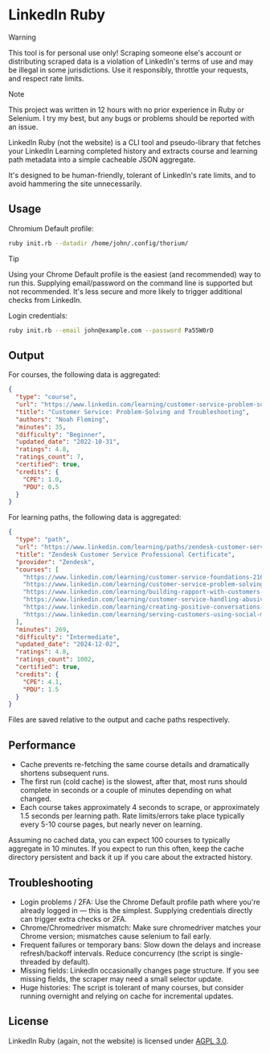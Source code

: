 # LinkedIn Ruby

> [!WARNING]
> This tool is for personal use only! Scraping someone else's account or distributing scraped data is a violation of LinkedIn's terms of use and may be illegal in some jurisdictions. Use it responsibly, throttle your requests, and respect rate limits.

> [!NOTE]
> This project was written in 12 hours with no prior experience in Ruby or Selenium. I try my best, but any bugs or problems should be reported with an issue.

LinkedIn Ruby (not the website) is a CLI tool and pseudo-library that fetches your LinkedIn Learning completed history and extracts course and learning path metadata into a simple cacheable JSON aggregate.

It's designed to be human-friendly, tolerant of LinkedIn's rate limits, and to avoid hammering the site unnecessarily.

## Usage

Chromium Default profile:

```bash
ruby init.rb --datadir /home/john/.config/thorium/
```

> [!TIP]
> Using your Chrome Default profile is the easiest (and recommended) way to run this. Supplying email/password on the command line is supported but not recommended. It's less secure and more likely to trigger additional checks from LinkedIn.

Login credentials:


```bash
ruby init.rb --email john@example.com --password Pa55W0rD
```

## Output

For courses, the following data is aggregated:

```json
{
  "type": "course",
  "url": "https://www.linkedin.com/learning/customer-service-problem-solving-and-troubleshooting-16015212",
  "title": "Customer Service: Problem-Solving and Troubleshooting",
  "authors": "Noah Fleming",
  "minutes": 35,
  "difficulty": "Beginner",
  "updated_date": "2022-10-31",
  "ratings": 4.8,
  "ratings_count": 7,
  "certified": true,
  "credits": {
    "CPE": 1.0,
    "PDU": 0.5
  }
}
```

For learning paths, the following data is aggregated:

```json
{
  "type": "path",
  "url": "https://www.linkedin.com/learning/paths/zendesk-customer-service-professional-certificate",
  "title": "Zendesk Customer Service Professional Certificate",
  "provider": "Zendesk",
  "courses": [
    "https://www.linkedin.com/learning/customer-service-foundations-21620021",
    "https://www.linkedin.com/learning/customer-service-problem-solving-and-troubleshooting-16015212",
    "https://www.linkedin.com/learning/building-rapport-with-customers-2022",
    "https://www.linkedin.com/learning/customer-service-handling-abusive-customers-25071433",
    "https://www.linkedin.com/learning/creating-positive-conversations-with-challenging-customers-2022",
    "https://www.linkedin.com/learning/serving-customers-using-social-media-23748575"
  ],
  "minutes": 269,
  "difficulty": "Intermediate",
  "updated_date": "2024-12-02",
  "ratings": 4.8,
  "ratings_count": 1002,
  "certified": true,
  "credits": {
    "CPE": 4.1,
    "PDU": 1.5
  }
}
```

Files are saved relative to the output and cache paths respectively.

## Performance

- Cache prevents re-fetching the same course details and dramatically shortens subsequent runs.
- The first run (cold cache) is the slowest, after that, most runs should complete in seconds or a couple of minutes depending on what changed.
- Each course takes approximately 4 seconds to scrape, or approximately 1.5 seconds per learning path. Rate limits/errors take place typically every 5-10 course pages, but nearly never on learning.

Assuming no cached data, you can expect 100 courses to typically aggregate in 10 minutes. If you expect to run this often, keep the cache directory persistent and back it up if you care about the extracted history.

## Troubleshooting

- Login problems / 2FA: Use the Chrome Default profile path where you're already logged in — this is the simplest. Supplying credentials directly can trigger extra checks or 2FA.
- Chrome/Chromedriver mismatch: Make sure chromedriver matches your Chrome version; mismatches cause selenium to fail early.
- Frequent failures or temporary bans: Slow down the delays and increase refresh/backoff intervals. Reduce concurrency (the script is single-threaded by default).
- Missing fields: LinkedIn occasionally changes page structure. If you see missing fields, the scraper may need a small selector update.
- Huge histories: The script is tolerant of many courses, but consider running overnight and relying on cache for incremental updates.

## License

LinkedIn Ruby (again, not the website) is licensed under [AGPL 3.0](LICENSE.txt).
